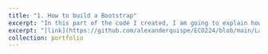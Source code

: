```yaml
---
title: "1. How to build a Bootstrap"
excerpt: "In this part of the code I created, I am going to explain how the bootstrap method is useful to make estimations on Standar Errors and more. For futher information visit this link I leaved" 
excerpt: "[link](https://github.com/alexanderquispe/ECO224/blob/main/Labs/replication_5/Bootstrap.ipynb)"
collection: portfolio
---
```


